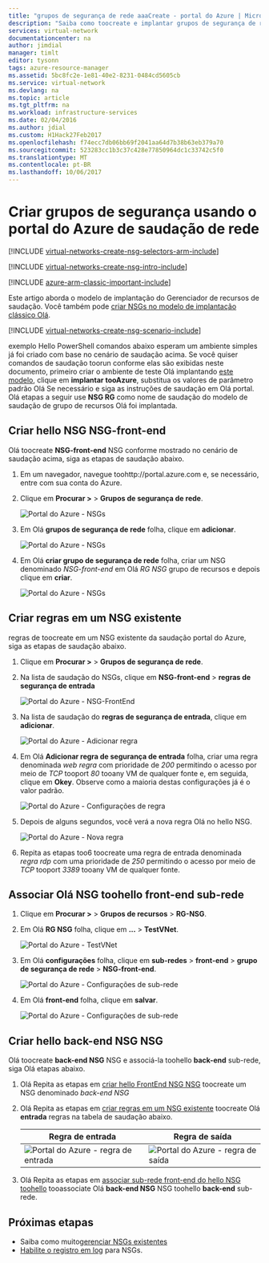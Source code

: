 ```yaml
---
title: "grupos de segurança de rede aaaCreate - portal do Azure | Microsoft Docs"
description: "Saiba como toocreate e implantar grupos de segurança de rede usando Olá portal do Azure."
services: virtual-network
documentationcenter: na
author: jimdial
manager: timlt
editor: tysonn
tags: azure-resource-manager
ms.assetid: 5bc8fc2e-1e81-40e2-8231-0484cd5605cb
ms.service: virtual-network
ms.devlang: na
ms.topic: article
ms.tgt_pltfrm: na
ms.workload: infrastructure-services
ms.date: 02/04/2016
ms.author: jdial
ms.custom: H1Hack27Feb2017
ms.openlocfilehash: f74ecc7db06bb69f2041aa64d7b38b63eb379a70
ms.sourcegitcommit: 523283cc1b3c37c428e77850964dc1c33742c5f0
ms.translationtype: MT
ms.contentlocale: pt-BR
ms.lasthandoff: 10/06/2017
---
```

# <a name="create-network-security-groups-using-hello-azure-portal"></a>Criar grupos de segurança usando o portal do Azure de saudação de rede

[!INCLUDE [virtual-networks-create-nsg-selectors-arm-include](../../includes/virtual-networks-create-nsg-selectors-arm-include.md)]

[!INCLUDE [virtual-networks-create-nsg-intro-include](../../includes/virtual-networks-create-nsg-intro-include.md)]

[!INCLUDE [azure-arm-classic-important-include](../../includes/azure-arm-classic-important-include.md)]

Este artigo aborda o modelo de implantação do Gerenciador de recursos de saudação. Você também pode [criar NSGs no modelo de implantação clássico Olá](virtual-networks-create-nsg-classic-ps.md).

[!INCLUDE [virtual-networks-create-nsg-scenario-include](../../includes/virtual-networks-create-nsg-scenario-include.md)]

exemplo Hello PowerShell comandos abaixo esperam um ambiente simples já foi criado com base no cenário de saudação acima. Se você quiser comandos de saudação toorun conforme elas são exibidas neste documento, primeiro criar o ambiente de teste Olá implantando [este modelo](http://github.com/telmosampaio/azure-templates/tree/master/201-IaaS-WebFrontEnd-SQLBackEnd), clique em **implantar tooAzure**, substitua os valores de parâmetro padrão Olá Se necessário e siga as instruções de saudação em Olá portal. Olá etapas a seguir use **NSG RG** como nome de saudação do modelo de saudação de grupo de recursos Olá foi implantada.

## <a name="create-hello-nsg-frontend-nsg"></a>Criar hello NSG NSG-front-end
Olá toocreate **NSG-front-end** NSG conforme mostrado no cenário de saudação acima, siga as etapas de saudação abaixo.

1. Em um navegador, navegue toohttp://portal.azure.com e, se necessário, entre com sua conta do Azure.
2. Clique em **Procurar >** > **Grupos de segurança de rede**.
   
    ![Portal do Azure - NSGs](./media/virtual-networks-create-nsg-arm-pportal/figure11.png)
3. Em Olá **grupos de segurança de rede** folha, clique em **adicionar**.
   
    ![Portal do Azure - NSGs](./media/virtual-networks-create-nsg-arm-pportal/figure12.png)
4. Em Olá **criar grupo de segurança de rede** folha, criar um NSG denominado *NSG-front-end* em Olá *RG NSG* grupo de recursos e depois clique em **criar**.
   
    ![Portal do Azure - NSGs](./media/virtual-networks-create-nsg-arm-pportal/figure13.png)

## <a name="create-rules-in-an-existing-nsg"></a>Criar regras em um NSG existente
regras de toocreate em um NSG existente da saudação portal do Azure, siga as etapas de saudação abaixo.

1. Clique em **Procurar >** > **Grupos de segurança de rede**.
2. Na lista de saudação do NSGs, clique em **NSG-front-end** > **regras de segurança de entrada**
   
    ![Portal do Azure - NSG-FrontEnd](./media/virtual-networks-create-nsg-arm-pportal/figure2.png)
3. Na lista de saudação do **regras de segurança de entrada**, clique em **adicionar**.
   
    ![Portal do Azure - Adicionar regra](./media/virtual-networks-create-nsg-arm-pportal/figure3.png)
4. Em Olá **Adicionar regra de segurança de entrada** folha, criar uma regra denominada *web regra* com prioridade de *200* permitindo o acesso por meio de *TCP* tooport *80* tooany VM de qualquer fonte e, em seguida, clique em **Okey**. Observe como a maioria destas configurações já é o valor padrão.
   
    ![Portal do Azure - Configurações de regra](./media/virtual-networks-create-nsg-arm-pportal/figure4.png)
5. Depois de alguns segundos, você verá a nova regra Olá no hello NSG.
   
    ![Portal do Azure - Nova regra](./media/virtual-networks-create-nsg-arm-pportal/figure5.png)
6. Repita as etapas too6 toocreate uma regra de entrada denominada *regra rdp* com uma prioridade de *250* permitindo o acesso por meio de *TCP* tooport *3389* tooany VM de qualquer fonte.

## <a name="associate-hello-nsg-toohello-frontend-subnet"></a>Associar Olá NSG toohello front-end sub-rede
1. Clique em **Procurar >** > **Grupos de recursos** > **RG-NSG**.
2. Em Olá **RG NSG** folha, clique em **...**   >  **TestVNet**.
   
    ![Portal do Azure - TestVNet](./media/virtual-networks-create-nsg-arm-pportal/figure14.png)
3. Em Olá **configurações** folha, clique em **sub-redes** > **front-end** > **grupo de segurança de rede**  >  **NSG-front-end**.
   
    ![Portal do Azure - Configurações de sub-rede](./media/virtual-networks-create-nsg-arm-pportal/figure15.png)
4. Em Olá **front-end** folha, clique em **salvar**.
   
    ![Portal do Azure - Configurações de sub-rede](./media/virtual-networks-create-nsg-arm-pportal/figure16.png)

## <a name="create-hello-nsg-backend-nsg"></a>Criar hello back-end NSG NSG
Olá toocreate **back-end NSG** NSG e associá-la toohello **back-end** sub-rede, siga Olá etapas abaixo.

1. Olá Repita as etapas em [criar hello FrontEnd NSG NSG](#Create-the-NSG-FrontEnd-NSG) toocreate um NSG denominado *back-end NSG*
2. Olá Repita as etapas em [criar regras em um NSG existente](#Create-rules-in-an-existing-NSG) toocreate Olá **entrada** regras na tabela de saudação abaixo.
   
   | Regra de entrada | Regra de saída |
   | --- | --- |
   | ![Portal do Azure - regra de entrada](./media/virtual-networks-create-nsg-arm-pportal/figure17.png) |![Portal do Azure - regra de saída](./media/virtual-networks-create-nsg-arm-pportal/figure18.png) |
3. Olá Repita as etapas em [associar sub-rede front-end do hello NSG toohello](#Associate-the-NSG-to-the-FrontEnd-subnet) tooassociate Olá **back-end NSG** NSG toohello **back-end** sub-rede.

## <a name="next-steps"></a>Próximas etapas
* Saiba como muito[gerenciar NSGs existentes](virtual-network-manage-nsg-arm-portal.md)
* [Habilite o registro em log](virtual-network-nsg-manage-log.md) para NSGs.

